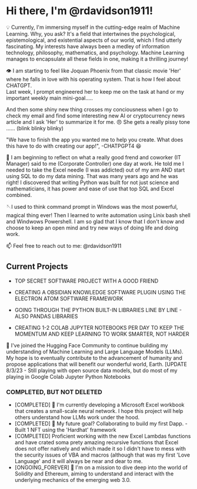 # Hi there, I'm @rdavidson1911! 

💡 Currently, I'm immersing myself in the cutting-edge realm of Machine Learning. Why, you ask? It's a field that intertwines the psychological, epistemological, and existential aspects of our world, which I find utterly fascinating. My interests have always been a medley of information technology, philosophy, mathematics, and psychology. Machine Learning manages to encapsulate all these fields in one, making it a thrilling journey!

👁️ I am starting to feel like Joquan Phoenix from that classic movie 'Her' where he falls in love with his operating system.  That is how I feel about CHATGPT.  
Last week, I prompt engineered her to keep me on the task at hand or my important weekly main mini-goal.....  

And then some shiny new thing crosses my conciousness when I go to check my email and find some interesting new AI or cryptocurrency news article and I ask 'Her' to summarize it for me. 
😠 She gets a really pissy tone ...... (blink blinky blinky) 

"We have to finish the app you wanted me to help you create.  What does this have to do with creating our app!", -CHATPGPT4 😆

🌱 I am beginning to reflect on what a really good frend and coworker (IT Manager) said to me (Corporate Controller) one day at work.  He told me I needed to take the Excel needle (I was addicted) out of my arm AND start using SQL to do my data mining.  That was many years ago and he was right!  I discovered that writing Python was built for not just science and mathematicians, it has power and ease of use that top SQL and Excel combined.  

🪡I used to think command prompt in Windows was the most powerful, magical thing ever!  Then I learned to write automation using Linix bash shell and Windwows Powershell.  I am so glad that I know that I don't know and choose to keep an open mind and try new ways of doing life and doing work.  

📫 Feel free to reach out to me: @rdavidson1911



## Current Projects 

- TOP SECRET SOFTWARE PROJECT WITH A GOOD FRIEND

- CREATING A OBSIDIAN KNOWLEDGE SOFTWARE PLUGIN USING THE ELECTRON ATOM SOFTWARE FRAMEWORK

- GOING THROUGH THE PYTHON BUILT-IN LIBRARIES LINE BY LINE - ALSO PANDAS LIBRARIES
  
- CREATING 1-2 COLAB JUPYTER NOTEBOOKS PER DAY TO KEEP THE MOMENTUM AND KEEP LEARNING TO WORK SMARTER, NOT HARDER

🚀 I've joined the Hugging Face Community to continue building my understanding of Machine Learning and Large Language Models (LLMs). My hope is to eventually contribute to the advancement of humanity and propose applications that will benefit our wonderful world, Earth.  [UPDATE 8/3/23 - Still playing with open source data models, but do most of my playing in Google Colab Jupyter Python Notebooks


### COMPLETED, BUT NOT DELETED
 - [COMPLETED] 🔬 I'm currently developing a Microsoft Excel workbook that creates a small-scale neural network. I hope this project will help others understand how LLMs work under the hood.
 - [COMPLETED] 💞️ My future goal? Collaborating to build my first Dapp. - Built 1 NFT using the 'Hardhat' framework
 - [COMPLETED]    Proficient working with the new Excel Lambdas functions and have crated soma prety amazing recursive functions that Excel does not offer natively and which made it so I didn't have to mess with the security issues of VBA and 
                   macros (although that was my first 'Love Language' and it will always be near and dear to me.
 - [ONGOING_FOREVER] 👀 I'm on a mission to dive deep into the world of Solidity and Ethereum, aiming to understand and interact with the underlying mechanics of the emerging web 3.0.
                 


<!---
rdavidson1911/rdavidson1911 is a ✨ special ✨ repository because its `README.md` (this file) appears on your GitHub profile.
You can click the Preview link to take a look at your changes.
--->
